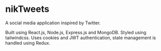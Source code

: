 # nikTweets
 A social media application inspired by Twitter.

 Built using React.js, Node.js, Express.js and MongoDB.
 Styled using tailwindcss.
 Uses cookies and JWT authentication, state management is handled using Redux. 
